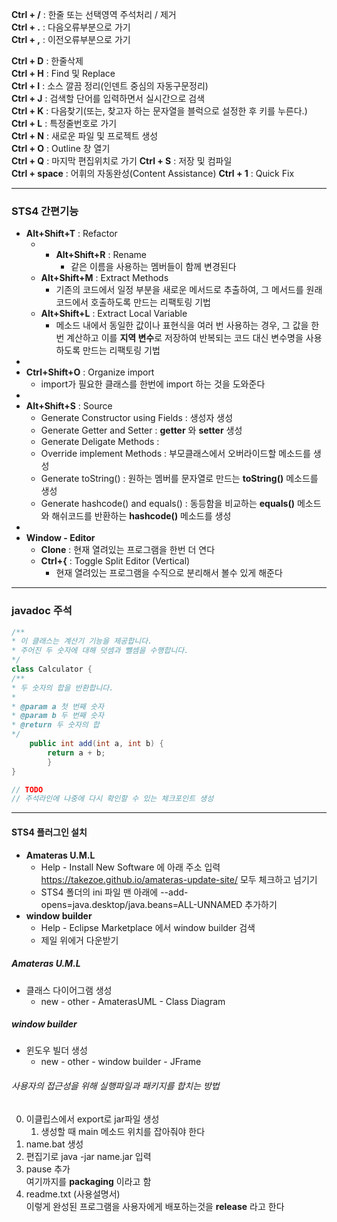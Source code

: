 **Ctrl + /** : 한줄 또는 선택영역 주석처리 / 제거  
**Ctrl + .** : 다음오류부분으로 가기  
**Ctrl + ,** : 이전오류부분으로 가기  
  
**Ctrl + D** : 한줄삭제  
**Ctrl + H** : Find 및 Replace  
**Ctrl + I** : 소스 깔끔 정리(인덴트 중심의 자동구문정리)  
**Ctrl + J** : 검색할 단어를 입력하면서 실시간으로 검색  
**Ctrl + K** : 다음찾기(또는, 찾고자 하는 문자열을 블럭으로 설정한 후 키를 누른다.)  
**Ctrl + L** : 특정줄번호로 가기  
**Ctrl + N** : 새로운 파일 및 프로젝트 생성  
**Ctrl + O** : Outline 창 열기  
**Ctrl + Q** : 마지막 편집위치로 가기
**Ctrl + S** : 저장 및 컴파일  
**Ctrl + space** : 어휘의 자동완성(Content Assistance)
**Ctrl + 1** : Quick Fix

---
### STS4 간편기능
- **Alt+Shift+T** : Refactor
	- - __Alt+Shift+R__ : Rename
		- 같은 이름을 사용하는 멤버들이 함께 변경된다
	- **Alt+Shift+M** : Extract Methods
		- 기존의 코드에서 일정 부분을 새로운 메서드로 추출하여, 그 메서드를 원래 코드에서 호출하도록 만드는 리팩토링 기법
	- **Alt+Shift+L** : Extract Local Variable
		- 메소드 내에서 동일한 값이나 표현식을 여러 번 사용하는 경우, 그 값을 한 번 계산하고 이를 **지역 변수**로 저장하여 반복되는 코드 대신 변수명을 사용하도록 만드는 리팩토링 기법
- 
- **Ctrl+Shift+O** : Organize import
	- import가 필요한 클래스를 한번에 import 하는 것을 도와준다
- 
- __Alt+Shift+S__ : Source
	- Generate Constructor using Fields : 생성자 생성
	- Generate Getter and Setter : **getter** 와 **setter** 생성
	- Generate Deligate Methods : 
	- Override implement Methods : 부모클래스에서 오버라이드할 메소드를 생성
	- Generate toString() : 원하는 멤버를 문자열로 만드는 **toString()** 메소드를 생성
	- Generate hashcode() and equals() : 동등함을 비교하는 **equals()** 메소드와 해쉬코드를 반환하는 **hashcode()** 메소드를 생성
- 
- **Window - Editor**
	- **Clone** : 현재 열려있는 프로그램을 한번 더 연다
	- **Ctrl+{** : Toggle Split Editor (Vertical)
		- 현재 열려있는 프로그램을 수직으로 분리해서 볼수 있게 해준다

---
### javadoc 주석
```java
/**
* 이 클래스는 계산기 기능을 제공합니다.
* 주어진 두 숫자에 대해 덧셈과 뺄셈을 수행합니다.
*/
class Calculator {
/**
* 두 숫자의 합을 반환합니다.
*
* @param a 첫 번째 숫자
* @param b 두 번째 숫자
* @return 두 숫자의 합
*/
	public int add(int a, int b) {
		return a + b;
		}
}

// TODO
// 주석라인에 나중에 다시 확인할 수 있는 체크포인트 생성
```

---
#### STS4 플러그인 설치
- **Amateras U.M.L**
	-  Help - Install New Software 에 아래 주소 입력
		https://takezoe.github.io/amateras-update-site/
		모두 체크하고 넘기기
	-  STS4 폴더의 ini 파일 맨 아래에
		--add-opens=java.desktop/java.beans=ALL-UNNAMED
		추가하기
- **window builder**
	- Help - Eclipse Marketplace 에서 window builder 검색
	- 제일 위에거 다운받기
##### Amateras U.M.L
- 클래스 다이어그램 생성 
	- new - other - AmaterasUML - Class Diagram

##### window builder
- 윈도우 빌더 생성
	- new - other - window builder - JFrame


###### 사용자의 접근성을 위해 실행파일과 패키지를 합치는 방법
0. 이클립스에서 export로 jar파일 생성
	1. 생성할 때 main 메소드 위치를 잡아줘야 한다
1. name.bat 생성
2. 편집기로 java -jar name.jar 입력
3. pause 추가  
    여기까지를 **packaging** 이라고 함
4. readme.txt (사용설명서)  
    이렇게 완성된 프로그램을 사용자에게 배포하는것을 **release** 라고 한다

